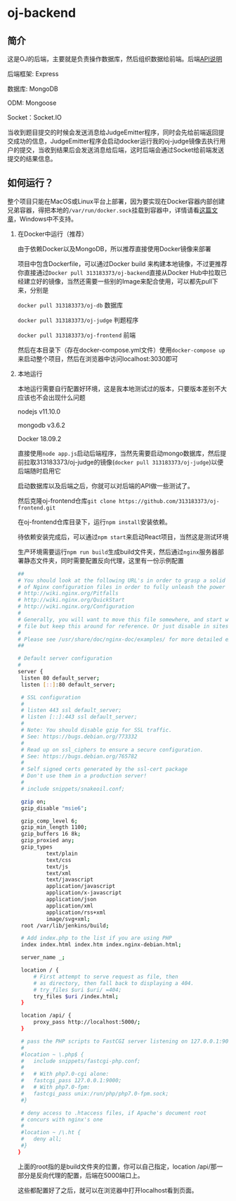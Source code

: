 # oj-backend

## 简介

这是OJ的后端，主要就是负责操作数据库，然后组织数据给前端。后端[API说明](https://app.swaggerhub.com/apis/xiong14/oj-api/1.0.0#/)

后端框架:	Express

数据库:	MongoDB

ODM:	Mongoose

Socket：Socket.IO

当收到题目提交的时候会发送消息给JudgeEmitter程序，同时会先给前端返回提交成功的信息，JudgeEmitter程序会启动docker运行我的oj-judge镜像去执行用户的提交，当收到结果后会发送消息给后端，这时后端会通过Socket给前端发送提交的结果信息。

## 如何运行？

整个项目只能在MacOS或Linux平台上部署，因为要实现在Docker容器内部创建兄弟容器，得把本地的`/var/run/docker.sock`挂载到容器中，详情请看[这篇文章](https://jpetazzo.github.io/2015/09/03/do-not-use-docker-in-docker-for-ci/)，Windows中不支持。

1. 在Docker中运行（推荐）

   由于依赖Docker以及MongoDB，所以推荐直接使用Docker镜像来部署

   项目中包含Dockerfile，可以通过Docker build 来构建本地镜像，不过更推荐你直接通过`Docker pull 313183373/oj-backend`直接从Docker Hub中拉取已经建立好的镜像，当然还需要一些别的Image来配合使用，可以都先pull下来，分别是

   `docker pull 313183373/oj-db` 数据库

   `docker pull 313183373/oj-judge` 判题程序

   `docker pull 313183373/oj-frontend` 前端

   然后在本目录下（存在docker-compose.yml文件）使用`docker-compose up`来启动整个项目，然后在浏览器中访问localhost:3030即可

2. 本地运行

   本地运行需要自行配置好环境，这是我本地测试过的版本，只要版本差别不大应该也不会出现什么问题

   nodejs v11.10.0

   mongodb v3.6.2 

   Docker 18.09.2

   直接使用`node app.js`启动后端程序，当然先需要启动mongo数据库，然后提前拉取313183373/oj-judge的镜像(`docker pull 313183373/oj-judge`)以便后端随时启用它

   启动数据库以及后端之后，你就可以对后端的API做一些测试了。

   然后克隆oj-frontend仓库`git clone https://github.com/313183373/oj-frontend.git`

   在oj-frontend仓库目录下，运行`npm install`安装依赖。

   待依赖安装完成后，可以通过`npm start`来启动React项目，当然这是测试环境

   生产环境需要运行`npm run build`生成build文件夹，然后通过`nginx`服务器部署静态文件夹，同时需要配置反向代理，这里有一份示例配置

   ```bash
   ##
   # You should look at the following URL's in order to grasp a solid understanding
   # of Nginx configuration files in order to fully unleash the power of Nginx.
   # http://wiki.nginx.org/Pitfalls
   # http://wiki.nginx.org/QuickStart
   # http://wiki.nginx.org/Configuration
   #
   # Generally, you will want to move this file somewhere, and start with a clean
   # file but keep this around for reference. Or just disable in sites-enabled.
   #
   # Please see /usr/share/doc/nginx-doc/examples/ for more detailed examples.
   ##
   
   # Default server configuration
   #
   server {
   	listen 80 default_server;
   	listen [::]:80 default_server;
   
   	# SSL configuration
   	#
   	# listen 443 ssl default_server;
   	# listen [::]:443 ssl default_server;
   	#
   	# Note: You should disable gzip for SSL traffic.
   	# See: https://bugs.debian.org/773332
   	#
   	# Read up on ssl_ciphers to ensure a secure configuration.
   	# See: https://bugs.debian.org/765782
   	#
   	# Self signed certs generated by the ssl-cert package
   	# Don't use them in a production server!
   	#
   	# include snippets/snakeoil.conf;
   
   	gzip on;
   	gzip_disable "msie6";
   
   	gzip_comp_level 6;
   	gzip_min_length 1100;
   	gzip_buffers 16 8k;
   	gzip_proxied any;
   	gzip_types
       		text/plain
       		text/css
       		text/js
      		text/xml
       		text/javascript
       		application/javascript
      		application/x-javascript
       		application/json
       		application/xml
       		application/rss+xml
       		image/svg+xml;
   	root /var/lib/jenkins/build;
   
   	# Add index.php to the list if you are using PHP
   	index index.html index.htm index.nginx-debian.html;
   
   	server_name _;
   
   	location / {
   		# First attempt to serve request as file, then
   		# as directory, then fall back to displaying a 404.
   		# try_files $uri $uri/ =404;
   		try_files $uri /index.html;
   	}
   
   	location /api/ {
   		proxy_pass http://localhost:5000/;
   	}
   
   	# pass the PHP scripts to FastCGI server listening on 127.0.0.1:9000
   	#
   	#location ~ \.php$ {
   	#	include snippets/fastcgi-php.conf;
   	#
   	#	# With php7.0-cgi alone:
   	#	fastcgi_pass 127.0.0.1:9000;
   	#	# With php7.0-fpm:
   	#	fastcgi_pass unix:/run/php/php7.0-fpm.sock;
   	#}
   
   	# deny access to .htaccess files, if Apache's document root
   	# concurs with nginx's one
   	#
   	#location ~ /\.ht {
   	#	deny all;
   	#}
   }
   ```

   上面的root指的是build文件夹的位置，你可以自己指定，location /api/那一部分是反向代理的配置，后端在5000端口上。

   这些都配置好了之后，就可以在浏览器中打开localhost看到页面。